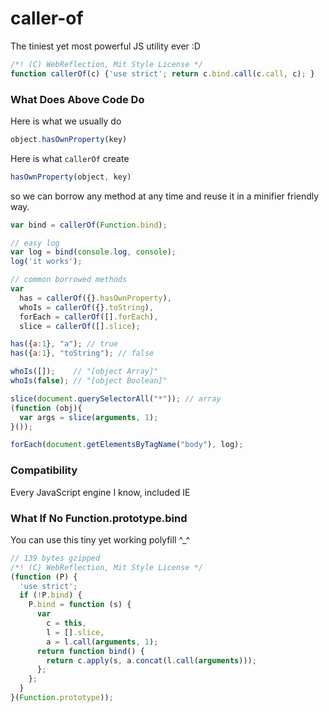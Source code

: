 caller-of
=========

The tiniest yet most powerful JS utility ever :D

```JavaScript
/*! (C) WebReflection, Mit Style License */
function callerOf(c) {'use strict'; return c.bind.call(c.call, c); }
```

### What Does Above Code Do
Here is what we usually do
```JavaScript
object.hasOwnProperty(key)
```
Here is what `callerOf` create
```JavaScript
hasOwnProperty(object, key)
```
so we can borrow any method at any time and reuse it in a minifier friendly way.

```JavaScript
var bind = callerOf(Function.bind);

// easy log
var log = bind(console.log, console);
log('it works');

// common borrowed methods
var
  has = callerOf({}.hasOwnProperty),
  whoIs = callerOf({}.toString),
  forEach = callerOf([].forEach),
  slice = callerOf([].slice);

has({a:1}, "a"); // true
has({a:1}, "toString"); // false

whoIs([]);    // "[object Array]"
whoIs(false); // "[object Boolean]"

slice(document.querySelectorAll("*")); // array
(function (obj){
  var args = slice(arguments, 1);
}());

forEach(document.getElementsByTagName("body"), log);
```

### Compatibility
Every JavaScript engine I know, included IE

### What If No Function.prototype.bind
You can use this tiny yet working polyfill ^_^
```JavaScript
// 139 bytes gzipped
/*! (C) WebReflection, Mit Style License */
(function (P) {
  'use strict';
  if (!P.bind) {
    P.bind = function (s) {
      var
        c = this,
        l = [].slice,
        a = l.call(arguments, 1);
      return function bind() {
        return c.apply(s, a.concat(l.call(arguments)));
      };
    };
  }
}(Function.prototype));
```
